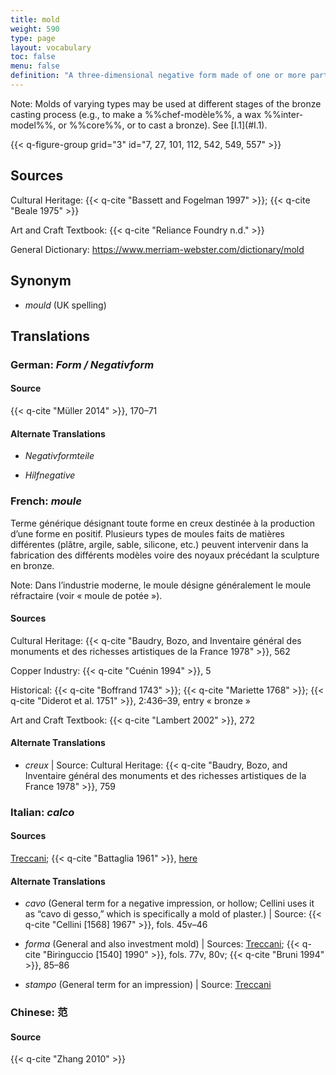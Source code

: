 ```yaml
---
title: mold
weight: 590
type: page
layout: vocabulary
toc: false
menu: false
definition: "A three-dimensional negative form made of one or more parts that serves as a matrix for the production of a positive by casting or pressing malleable material into it. Molds allow for the production of one or more copies of an original sculpture."
---
```


<div class="backmatter">
Note: Molds of varying types may be used at different stages of the bronze casting process (e.g., to make a %%chef-modèle%%, a wax %%inter-model%%, or %%core%%, or to cast a bronze). See [I.1](#I.1).
</div>

{{< q-figure-group grid="3" id="7, 27, 101, 112, 542, 549, 557" >}}

## Sources

Cultural Heritage: {{< q-cite "Bassett and Fogelman 1997" >}}; {{< q-cite "Beale 1975" >}}

Art and Craft Textbook: {{< q-cite "Reliance Foundry n.d." >}}

General Dictionary: <https://www.merriam-webster.com/dictionary/mold>

## Synonym

- *mould* (UK spelling)

## Translations

<div class="accordion">

### **German**: *Form / Negativform*

#### Source

{{< q-cite "Müller 2014" >}}, 170–71

#### Alternate Translations

- *Negativformteile*

- *Hilfnegative*

### **French**: *moule*

Terme générique désignant toute forme en creux destinée à la production d’une forme en positif. Plusieurs types de moules faits de matières différentes (plâtre, argile, sable, silicone, etc.) peuvent intervenir dans la fabrication des différents modèles voire des noyaux précédant la sculpture en bronze.

<div class="backmatter">
Note: Dans l’industrie moderne, le moule désigne généralement le moule réfractaire (voir « moule de potée »).
</div>

#### Sources

Cultural Heritage: {{< q-cite "Baudry, Bozo, and Inventaire général des monuments et des richesses artistiques de la France 1978" >}}, 562

Copper Industry: {{< q-cite "Cuénin 1994" >}}, 5

Historical: {{< q-cite "Boffrand 1743" >}}; {{< q-cite "Mariette 1768" >}}; {{< q-cite "Diderot et al. 1751" >}}, 2:436–39, entry « bronze »

Art and Craft Textbook: {{< q-cite "Lambert 2002" >}}, 272

#### Alternate Translations

- *creux* | Source: Cultural Heritage: {{< q-cite "Baudry, Bozo, and Inventaire général des monuments et des richesses artistiques de la France 1978" >}}, 759

### **Italian**: *calco*

#### Sources

[Treccani](http://www.treccani.it/vocabolario/calco1/); {{< q-cite "Battaglia 1961" >}}, [here](http://www.gdli.it/pdf_viewer/Scripts/pdf.js/web/viewer.asp?file=/PDF/GDLI02/GDLI_02_ocr_534.pdf&parola=calco)

#### Alternate Translations

- *cavo* (General term for a negative impression, or hollow; Cellini uses it as “cavo di gesso,” which is specifically a mold of plaster.) | Source: {{< q-cite "Cellini [1568] 1967" >}}, fols. 45v–46

- *forma* (General and also investment mold) | Sources: [Treccani](https://www.treccani.it/vocabolario/forma/); {{< q-cite "Biringuccio [1540] 1990" >}}, fols. 77v, 80v; {{< q-cite "Bruni 1994" >}}, 85–86

- *stampo* (General term for an impression) | Source: [Treccani](http://www.treccani.it/vocabolario/stampo/)

### **Chinese**: 范

#### Source

{{< q-cite "Zhang 2010" >}}

</div>

